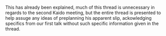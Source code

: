 This has already been explained, much of this thread is unnecessary in regards to the second Kaido meeting, but the entire thread is presented  to help assuge any ideas of preplanning his apparent slip, ackowledging specifics from our first talk without such specific information given in the thread.
